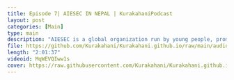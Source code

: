 ```yaml
---
title: Episode 7| AIESEC IN NEPAL | KurakahaniPodcast
layout: post
categories: [Main]
type: main
description: "AIESEC is a global organization run by young people, promoting leadership development and cultural understanding. It's non-partisan, non-profit, and open to all, regardless of background. Over 1,000,000 young people have benefited from AIESEC's programs, which include cross-cultural exchanges like volunteering, teaching, and internships in 120+ countries. AIESEC has been operated 'by young people, for young people' for over 75 years.<br><br>AIESEC Nepal was founded in 2013 and has since made a significant impact, involving more than 1,000 international volunteers and over 4,000 Nepali youth. It's a non-profit organization registered with the Social Welfare Council of Nepal and affiliated with AIESEC International in Canada. AIESEC operates in 110+ countries and territories worldwide.<br><br>Official website of AIESEC: https://aiesec.org/<br><br>Find AIESEC in Nepal:<br>Fb: https://www.facebook.com/AIESECinNepal/<br>Instagram: https://www.instagram.com/aiesec_nepal/<br><br>Local Committee:<br>AIESEC in Kathmandu<br>AIESEC in Kathmandu University<br>AIESEC in Lumbini<br>AIESEC in Patan<br><br><br>Gears used:<br>Video: Pixel 4a<br>Audio: BM800"
file: https://github.com/Kurakahani/Kurakahani.github.io/raw/main/audio_files/MqWEVQIww1s.m4a
length: "2:01:37"
videoid: MqWEVQIww1s
cover: https://raw.githubusercontent.com/Kurakahani/Kurakahani.github.io/main/images/MqWEVQIww1s.jpg
---
```

